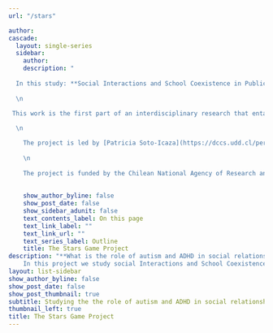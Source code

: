 ```yaml
---
url: "/stars"

author: 
cascade:
  layout: single-series
  sidebar:
    author: 
    description: "
  
  In this study: **Social Interactions and School Coexistence in Public Elementary Schools’ Neurodiverse Classrooms**  we aim to better understand the role of neurodivergencies in social relationships in educational contexts.
  
  \n 
  
 This work is the first part of an interdisciplinary research that entails a Multilevel approach, i.e. , the group level analysis, the individual level analysis, and the brain level analysis. 

  \n 

    The project is led by [Patricia Soto-Icaza](https://dccs.udd.cl/persona/patricia-soto-icaza/) researcher at the   Laboratory In Social Neurociences at The Research Center for Social Complexity (CICS *in spanish*), Facultad de Gobierno, Universidad del Desarrollo, Chile.
    
    \n
    
    The project is funded by the Chilean National Agency of Research and Development (in spanish, ANID -Agencia Nacional de Investigación y Desarrollo) *PAI project folio 7719004*. "
    
    
    show_author_byline: false
    show_post_date: false
    show_sidebar_adunit: false
    text_contents_label: On this page
    text_link_label: ""
    text_link_url: ""
    text_series_label: Outline
    title: The Stars Game Project
description: "**What is the role of autism and ADHD in social relationships in educational contexts?** \n
    In this project we study social Interactions and School Coexistence in Public Elementary Schools’ Neurodiverse Classrooms. \n"
layout: list-sidebar
show_author_byline: false
show_post_date: false
show_post_thumbnail: true
subtitle: Studying the the role of autism and ADHD in social relationships in educational contexts.
thumbnail_left: true
title: The Stars Game Project
---
```





